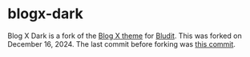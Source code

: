 # blogx-dark
Blog X Dark is a fork of the [Blog X theme](https://github.com/bludit/bludit/tree/v3.0/bl-themes/blogx) for [Bludit](https://www.bludit.com). This was forked on December 16, 2024. The last commit before forking was [this commit](https://github.com/bludit/bludit/commit/3c02c864989aad0f3065faf296f99baeb1dc16ad).
